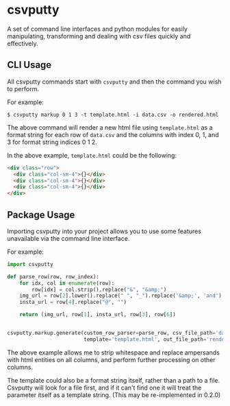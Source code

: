 # csvputty

A set of command line interfaces and python modules for easily manipulating, transforming and dealing with csv files quickly and effectively.

## CLI Usage

All csvputty commands start with `csvputty` and then the command you wish to perform.

For example:

`$ csvputty markup 0 1 3 -t template.html -i data.csv -o rendered.html`

The above command will render a new html file using `template.html` as a format string for each row of `data.csv` and the columns with index 0, 1, and 3 for format string indices 0 1 2.

In the above example, `template.html` could be the following:

```html
<div class="row">
  <div class="col-sm-4">{}</div>
  <div class="col-sm-4">{}</div>
  <div class="col-sm-4">{}</div>
</div>
```

## Package Usage

Importing csvputty into your project allows you to use some features unavailable via the command line interface.

For example:

```python
import csvputty

def parse_row(row, row_index):
    for idx, col in enumerate(row):
        row[idx] = col.strip().replace("&", "&amp;")
    img_url = row[2].lower().replace(" ", "_").replace('&amp;', 'and')
    insta_url = row[4].replace("@", "")

    return (img_url, row[1], insta_url, row[3], row[6])


csvputty.markup.generate(custom_row_parser=parse_row, csv_file_path='data.csv',
                         template='template.html', out_file_path='rendered.html')
```

The above example allows me to strip whitespace and replace ampersands with html entities on all columns, and perform further processing on other columns.

The template could also be a format string itself, rather than a path to a file. Csvputty will look for a file first, and if it can't find one it will treat the parameter itself as a template string. (This may be re-implemented in 0.2.0)
